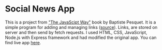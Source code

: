 # Social News App
This is a project from ["The JavaScipt Way"](https://github.com/bpesquet/thejsway) book by Baptiste Pesquet. It is a simple program for adding and managing links ([source](https://github.com/bpesquet/thejsway/blob/master/manuscript/chapter19.md)). Links, are stored on server and then send by fetch requests. I used HTML, CSS, JavaScript, Node.js with Express framework and had modified the original app. You can find live app [here](https://github.com/).